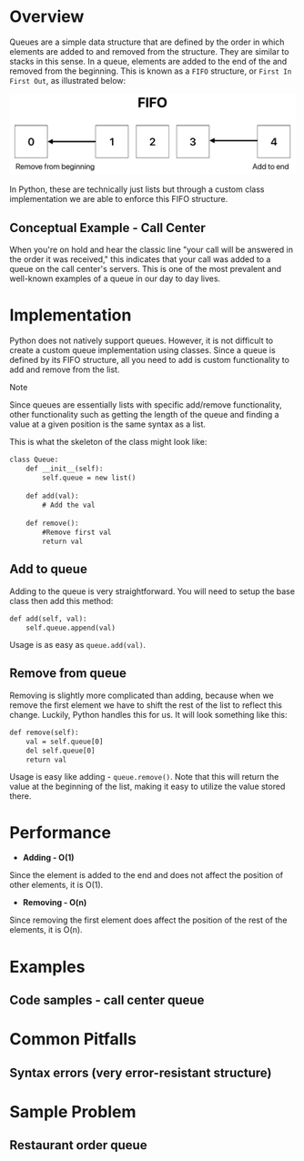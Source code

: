 # Overview
Queues are a simple data structure that are defined by the order in which elements are added to and removed from the structure. They are similar to stacks in this sense. In a queue, elements are added to the end of the and removed from the beginning. This is known as a `FIFO` structure, or `First In First Out`, as illustrated below:

![Illustration of the FIFO structure showing an element being removed from the beginning and another being added to the end.](./queues-img-1.png)

In Python, these are technically just lists but through a custom class implementation we are able to enforce this FIFO structure.

## Conceptual Example - Call Center
When you're on hold and hear the classic line "your call will be answered in the order it was received," this indicates that your call was added to a queue on the call center's servers. This is one of the most prevalent and well-known examples of a queue in our day to day lives.

# Implementation
Python does not natively support queues. However, it is not difficult to create a custom queue implementation using classes. Since a queue is defined by its FIFO structure, all you need to add is custom functionality to add and remove from the list.

> [!NOTE]
> Since queues are essentially lists with specific add/remove functionality, other functionality such as getting the length of the queue and finding a value at a given position is the same syntax as a list.

This is what the skeleton of the class might look like:
```
class Queue:
    def __init__(self):
        self.queue = new list()

    def add(val):
        # Add the val

    def remove():
        #Remove first val
        return val
```

## Add to queue
Adding to the queue is very straightforward. You will need to setup the base class then add this method:
```
def add(self, val):
    self.queue.append(val)
```
Usage is as easy as `queue.add(val)`.

## Remove from queue
Removing is slightly more complicated than adding, because when we remove the first element we have to shift the rest of the list to reflect this change. Luckily, Python handles this for us. It will look something like this:
```
def remove(self):
    val = self.queue[0]
    del self.queue[0]
    return val
```
Usage is easy like adding - `queue.remove()`. Note that this will return the value at the beginning of the list, making it easy to utilize the value stored there.

# Performance
- **Adding - O(1)**

Since the element is added to the end and does not affect the position of other elements, it is O(1).
- **Removing - O(n)**

Since removing the first element does affect the position of the rest of the elements, it is O(n).

# Examples
## Code samples - call center queue

# Common Pitfalls
## Syntax errors (very error-resistant structure)

# Sample Problem
## Restaurant order queue